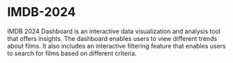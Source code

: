 # IMDB-2024
IMDB 2024 Dashboard is an interactive data visualization and analysis tool that offers insights. The dashboard enables users to view different trends about films. It also includes an interactive filtering feature that enables users to search for films based on different criteria.
